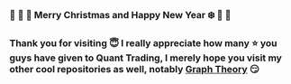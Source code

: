 ### :santa: :christmas_tree: :bell: Merry Christmas and Happy New Year :snowflake: :star2: :gift:

### Thank you for visiting :innocent: I really appreciate how many :star: you guys have given to Quant Trading, I merely hope you visit my other cool repositories as well, notably <a href=https://github.com/je-suis-tm/graph-theory>Graph Theory</a> :smirk:
